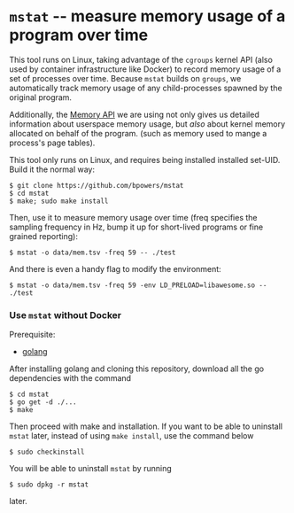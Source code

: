 `mstat` -- measure memory usage of a program over time
====================================================

This tool runs on Linux, taking advantage of the `cgroups` kernel API
(also used by container infrastructure like Docker) to record memory
usage of a set of processes over time.  Because `mstat` builds on
`groups`, we automatically track memory usage of any child-processes
spawned by the original program.

Additionally, the [Memory
API](https://godoc.org/github.com/containerd/cgroups#MemoryStat) we
are using not only gives us detailed information about userspace
memory usage, but _also_ about kernel memory allocated on behalf of
the program.  (such as memory used to mange a process's page tables).

This tool only runs on Linux, and requires being installed installed
set-UID.  Build it the normal way:

    $ git clone https://github.com/bpowers/mstat
    $ cd mstat
    $ make; sudo make install

Then, use it to measure memory usage over time (freq specifies the
sampling frequency in Hz, bump it up for short-lived programs or fine
grained reporting):

    $ mstat -o data/mem.tsv -freq 59 -- ./test

And there is even a handy flag to modify the environment:

    $ mstat -o data/mem.tsv -freq 59 -env LD_PRELOAD=libawesome.so -- ./test

### Use `mstat` without Docker ###
Prerequisite:
* [golang](https://golang.org/)

After installing golang and cloning this repository, download all the go dependencies with the command

    $ cd mstat
    $ go get -d ./...
    $ make

Then proceed with make and installation. If you want to be able to uninstall
`mstat` later, instead of using `make install`, use the command below

    $ sudo checkinstall

You will be able to uninstall `mstat` by running

    $ sudo dpkg -r mstat

later. 
